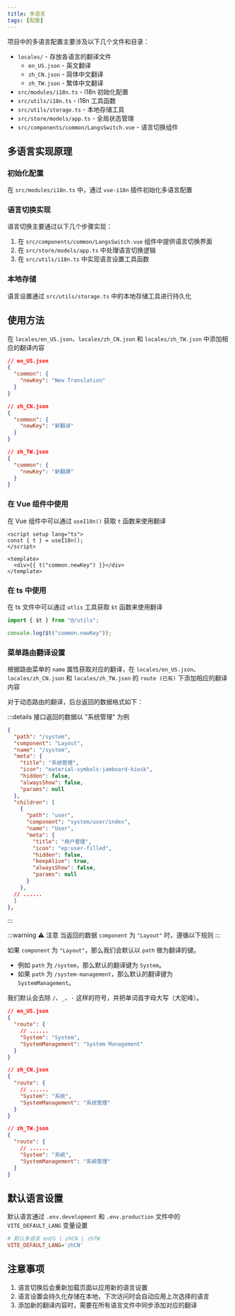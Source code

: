 ```yaml
---
title: 多语言
tags: [配置]
---
```


<!-- ::: warning 🚧 施工中

嘿，朋友！这个页面还在努力建设中，暂时无法访问。不过别担心，我们正在加班加点施工，很快就能与您见面！
在此期间，您可以看看其他精彩内容：

- [组件封装](/components/form-pro)
- [开发设置](/dev/editor)

感谢您的耐心等待！✨

::: -->

项目中的多语言配置主要涉及以下几个文件和目录：

- `locales/` - 存放各语言的翻译文件
  - `en_US.json` - 英文翻译
  - `zh_CN.json` - 简体中文翻译
  - `zh_TW.json` - 繁体中文翻译
- `src/modules/i18n.ts` - i18n 初始化配置
- `src/utils/i18n.ts` - i18n 工具函数
- `src/utils/storage.ts` - 本地存储工具
- `src/store/models/app.ts` - 全局状态管理
- `src/components/common/LangsSwitch.vue` - 语言切换组件

## 多语言实现原理

### 初始化配置

在 `src/modules/i18n.ts` 中，通过 `vue-i18n` 插件初始化多语言配置

### 语言切换实现

语言切换主要通过以下几个步骤实现：

1. 在 `src/components/common/LangsSwitch.vue` 组件中提供语言切换界面
2. 在 `src/store/models/app.ts` 中处理语言切换逻辑
3. 在 `src/utils/i18n.ts` 中实现语言设置工具函数

### 本地存储

语言设置通过 `src/utils/storage.ts` 中的本地存储工具进行持久化

## 使用方法

在 `locales/en_US.json`、`locales/zh_CN.json` 和 `locales/zh_TW.json` 中添加相应的翻译内容

```json
// en_US.json
{
  "common": {
    "newKey": "New Translation"
  }
}

// zh_CN.json
{
  "common": {
    "newKey": "新翻译"
  }
}

// zh_TW.json
{
  "common": {
    "newKey": "新翻譯"
  }
}
```

### 在 Vue 组件中使用

在 Vue 组件中可以通过 `useI18n()` 获取 `t` 函数来使用翻译

```vue
<script setup lang="ts">
const { t } = useI18n();
</script>

<template>
  <div>{{ t("common.newKey") }}</div>
</template>
```

### 在 ts 中使用

在 ts 文件中可以通过 `utlis` 工具获取 `$t` 函数来使用翻译

```ts
import { $t } from "@/utils";

console.log($t("common.newKey"));
```

### 菜单路由翻译设置

根据路由菜单的 `name` 属性获取对应的翻译，在 `locales/en_US.json`、`locales/zh_CN.json` 和 `locales/zh_TW.json` 的 `route (已有)` 下添加相应的翻译内容

对于动态路由的翻译，后台返回的数据格式如下：

:::details 接口返回的数据以 "系统管理" 为例

```json
{
  "path": "/system",
  "component": "Layout",
  "name": "/system",
  "meta": {
    "title": "系统管理",
    "icon": "material-symbols:jamboard-kiosk",
    "hidden": false,
    "alwaysShow": false,
    "params": null
  },
  "children": [
    {
      "path": "user",
      "component": "system/user/index",
      "name": "User",
      "meta": {
        "title": "用户管理",
        "icon": "ep:user-filled",
        "hidden": false,
        "keepAlive": true,
        "alwaysShow": false,
        "params": null
      }
    },
  // ......
  ]
},
```

:::

:::warning ⚠️ 注意
当返回的数据 `component` 为 `"Layout"` 时，遵循以下规则
:::

如果 `component` 为 `"Layout"`，那么我们会默认以 `path` 做为翻译的键。

- 例如 `path` 为 `/system`，那么默认的翻译键为 `System`。
- 如果 `path` 为 `/system-management`，那么默认的翻译键为 `SystemManagement`。

我们默认会去除 `/`、`_`、`-` 这样的符号，并把单词首字母大写（大驼峰）。

```json
// en_US.json
{
  "route": {
    // ......
    "System": "System",
    "SystemManagement": "System Management"
  }
}

// zh_CN.json
{
  "route": {
    // ......
    "System": "系统",
    "SystemManagement": "系统管理"
  }
}

// zh_TW.json
{
  "route": {
    // ......
    "System": "系統",
    "SystemManagement": "系統管理"
  }
}
```

## 默认语言设置

默认语言通过 `.env.development` 和 `.env.production` 文件中的 `VITE_DEFAULT_LANG` 变量设置

```ini [.env]
# 默认多语言 enUS | zhCN | zhTW
VITE_DEFAULT_LANG='zhCN'
```

## 注意事项

1. 语言切换后会重新加载页面以应用新的语言设置
2. 语言设置会持久化存储在本地，下次访问时会自动应用上次选择的语言
3. 添加新的翻译内容时，需要在所有语言文件中同步添加对应的翻译
